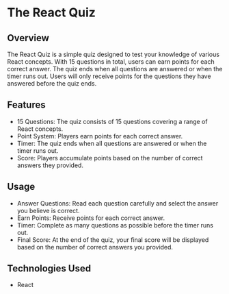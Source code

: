# The React Quiz

## Overview
The React Quiz is a simple quiz designed to test your knowledge of various React concepts. With 15 questions in total, users can earn points for each correct answer. The quiz ends when all questions are answered or when the timer runs out. Users will only receive points for the questions they have answered before the quiz ends.

## Features
* 15 Questions: The quiz consists of 15 questions covering a range of React concepts.
* Point System: Players earn points for each correct answer.
* Timer: The quiz ends when all questions are answered or when the timer runs out.
* Score: Players accumulate points based on the number of correct answers they provided.

## Usage
* Answer Questions: Read each question carefully and select the answer you believe is correct.
* Earn Points: Receive points for each correct answer.
* Timer: Complete as many questions as possible before the timer runs out.
* Final Score: At the end of the quiz, your final score will be displayed based on the number of correct answers you provided.

## Technologies Used
* React
